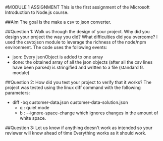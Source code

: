 #MODULE 1 ASSIGNMENT
This is the first assignment of the Microsoft Introduction to Node.js course.

##Aim
The goal is the make a csv to json converter.

##Question 1: Walk us through the design of your project. Why did you design your project the way you did? What difficulties did you overcome?
I used the csvtojson module to leverage the richness of the node/npm environment. The code uses the following events:
- json: Every jsonObject is added to one array
- done: the obtained array of all the json objects (after all the csv lines have been parsed) is stringified and written to a file (standard fs module)

##Question 2: How did you test your project to verify that it works? 
The project was tested using the linux diff command with the following parameters:
- diff -bq customer-data.json  customer-data-solution.json
    - q : quiet mode
    - b : --ignore-space-change which ignores changes in the amount of white space.


##Question 3: Let us know if anything doesn't work as intended so your reviewer will know ahead of time
Everything works as it should work.
